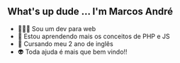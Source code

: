 ## What's up dude ... I'm Marcos André

- 👨🏻‍💻 Sou um dev para web 
- 📒 Estou aprendendo mais os conceitos de PHP e JS
- 🦅 Cursando meu 2 ano de inglês
- 👽 Toda ajuda é mais que bem vindo!!

